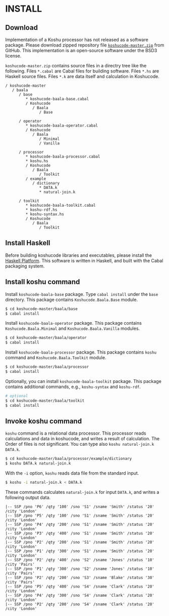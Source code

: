 INSTALL
=================================


Download
---------------------------------

Implementation of a Koshu processor
has not released as a software package.
Please download zipped repository file
[`koshucode-master.zip`](https://github.com/seinokatsuhiro/koshucode/archive/master.zip)
from GitHub.
This implementation is an open-source software
under the BSD3 license.

`koshucode-master.zip` contains source files
in a directry tree like the following.
Files `*.cabal` are Cabal files for building software.
Files `*.hs` are Haskell source files.
Files `*.k` are data itself and calculation in Koshucode.

```
/ koshucode-master
   / baala
      / base
         * koshucode-baala-base.cabal
         / Koshucode
            / Baala
               / Base
  
      / operator
         * koshucode-baala-operator.cabal
         / Koshucode
            / Baala
               / Minimal
               / Vanilla
  
      / processor
         * koshucode-baala-processor.cabal
         * koshu.hs
         / Koshucode
            / Baala
               / Toolkit
         / example
            / dictionary
               * DATA.k
               * natural-join.k
  
      / toolkit
         * koshucode-baala-toolkit.cabal
         * koshu-rdf.hs
         * koshu-syntax.hs
         / Koshucode
            / Baala
               / Toolkit
```


Install Haskell
---------------------------------

Before building koshucode libraries and executables,
please install the [Haskell Platform](http://www.haskell.org/platform/).
This software is written in Haskell,
and built with the Cabal packaging system.



Install koshu command
---------------------------------

Install `koshucode-baala-base` package.
Type `cabal install` under the `base` directory.
This package contains `Koshucode.Baala.Base` module.

``` sh
$ cd koshucode-master/baala/base
$ cabal install
```

Install `koshucode-baala-operator` package.
This package contains `Koshucode.Baala.Minimal`
and `Koshucode.Baala.Vanilla` modules.

``` sh
$ cd koshucode-master/baala/operator
$ cabal install
```

Install `koshucode-baala-processor` package.
This package contains `koshu` command
and `Koshucode.Baala.Toolkit` module.

``` sh
$ cd koshucode-master/baala/processor
$ cabal install
```

Optionally,
you can install `koshucode-baala-toolkit` package.
This package contains additional commands,
e.g., `koshu-syntax` and `koshu-rdf`.

``` sh
# optional
$ cd koshucode-master/baala/toolkit
$ cabal install
```


Invoke koshu command
---------------------------------

`koshu` command is a relational data processor.
This processor reads calculations and data in koshucode,
and writes a result of calculation.
The Order of files is not significant.
You can type also `koshu natural-join.k DATA.k`.

``` sh
$ cd koshucode-master/baala/processor/example/dictionary
$ koshu DATA.k natural-join.k
```

With the `-i` option, `koshu` reads data file
from the standard input.

``` sh
$ koshu -i natural-join.k < DATA.k
```

These commands calculates `natural-join.k` for input `DATA.k`,
and writes a following output data.

```
|-- SSP /pno 'P6' /qty '100' /sno 'S1' /sname 'Smith' /status '20' /city 'London'
|-- SSP /pno 'P5' /qty '100' /sno 'S1' /sname 'Smith' /status '20' /city 'London'
|-- SSP /pno 'P4' /qty '200' /sno 'S1' /sname 'Smith' /status '20' /city 'London'
|-- SSP /pno 'P3' /qty '400' /sno 'S1' /sname 'Smith' /status '20' /city 'London'
|-- SSP /pno 'P2' /qty '200' /sno 'S1' /sname 'Smith' /status '20' /city 'London'
|-- SSP /pno 'P1' /qty '300' /sno 'S1' /sname 'Smith' /status '20' /city 'London'
|-- SSP /pno 'P2' /qty '400' /sno 'S2' /sname 'Jones' /status '10' /city 'Pairs'
|-- SSP /pno 'P1' /qty '300' /sno 'S2' /sname 'Jones' /status '10' /city 'Pairs'
|-- SSP /pno 'P2' /qty '200' /sno 'S3' /sname 'Blake' /status '30' /city 'Pairs'
|-- SSP /pno 'P5' /qty '400' /sno 'S4' /sname 'Clark' /status '20' /city 'London'
|-- SSP /pno 'P4' /qty '300' /sno 'S4' /sname 'Clark' /status '20' /city 'London'
|-- SSP /pno 'P2' /qty '200' /sno 'S4' /sname 'Clark' /status '20' /city 'London'
```

